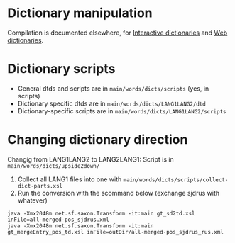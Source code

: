 
# Dictionary manipulation


Compilation is documented elsewhere, for [Interactive dictionaries](InteractiveDictionaryCompilation.html) and [Web dictionaries](WebdictCompilation.html).

#  Dictionary scripts

- General dtds and scripts are in `main/words/dicts/scripts` (yes, in scripts)
- Dictionary specific dtds are in `main/words/dicts/LANG1LANG2/dtd`
- Dictionary-specific scripts are in `main/words/dicts/LANG1LANG2/scripts`



#  Changing dictionary direction
Changig from LANG1LANG2 to LANG2LANG1: Script is in `main/words/dicts/upside2down/`

1. Collect all LANG1 files into one with `main/words/dicts/scripts/collect-dict-parts.xsl` 
1. Run the conversion with the scommand below (exchange sjdrus with whatever)

```
java -Xmx2048m net.sf.saxon.Transform -it:main gt_sd2td.xsl inFile=all-merged-pos_sjdrus.xml
java -Xmx2048m net.sf.saxon.Transform -it:main gt_mergeEntry_pos_td.xsl inFile=outDir/all-merged-pos_sjdrus_rus.xml
```
